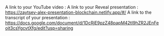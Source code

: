 A link to your YouTube video : 
A link to your Reveal presentation : https://zaytsev-alex-presentation-blockchain.netlify.app/#/
A link to the transcript of your presentation : https://docs.google.com/document/d/1DcRjE9pzZ48papM42tI9hZR2JEnFeojt3csYgcvtXfg/edit?usp=sharing
